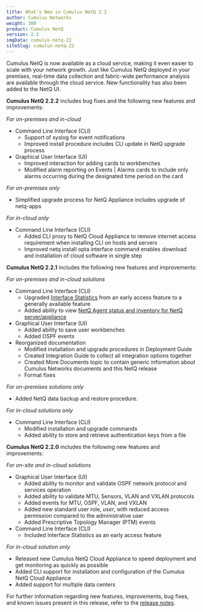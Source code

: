 ```yaml
---
title: What's New in Cumulus NetQ 2.2
author: Cumulus Networks
weight: 300
product: Cumulus NetQ
version: 2.2
imgData: cumulus-netq-22
siteSlug: cumulus-netq-22
---
```


Cumulus NetQ is now available as a cloud service, making it even easier
to scale with your network growth. Just like Cumulus NetQ deployed in
your premises, real-time data collection and fabric-wide performance
analysis are available through the cloud service. New functionality has
also been added to the NetQ UI.

**Cumulus NetQ 2.2.2** includes bug fixes and the following new features and improvements:

*For on-premises and in-cloud*

- Command Line Interface (CLI)
   - Support of syslog for event notifications
   - Improved install procedure includes CLI update in NetQ upgrade process
- Graphical User Interface (UI)
   - Improved interaction for adding cards to workbenches
   - Modified alarm reporting on Events | Alarms cards to include only alarms occurring during the designated time period on the card

*For on-premises only*

- Simplified upgrade process for NetQ Appliance includes upgrade of netq-apps

*For in-cloud only*

- Command Line Interface (CLI)
   - Added CLI proxy to NetQ Cloud Appliance to remove internet access requirement when installing CLI on hosts and servers
   - Improved netq install opta interface command enables download and installation of cloud software in single step

**Cumulus NetQ 2.2.1** includes the following new features and improvements:

*For on-premises and in-cloud solutions*

- Command Line Interface (CLI)
   - Upgraded [Interface Statistics](/cumulus-netq/Cumulus-NetQ-CLI-User-Guide/Monitor-Switch-Hardware-and-Software/#view-interface-statistics) from an early access feature to a generally available feature
   - Added ability to view [NetQ Agent status and inventory for NetQ server/appliance](/cumulus-netq/Cumulus-NetQ-CLI-User-Guide/Manage-Netq-Agents)
- Graphical User Interface (UI)
   - Added ability to save user workbenches
   - Added OSPF events
- Reorganized documentation
   - Modified installation and upgrade procedures in Deployment Guide
   - Created Integration Guide to collect all integration options together
   - Created More Documents topic to contain generic information about Cumulus Networks documents and this NetQ release
   - Format fixes

*For on-premises solutions only*

- Added NetQ data backup and restore procedure.

*For in-cloud solutions only*

- Command Line Interface (CLI)
   - Modified installation and upgrade commands
   - Added ability to store and retrieve authentication keys from a file

**Cumulus NetQ 2.2.0** includes the following new features and
improvements:

*For on-site and in-cloud solutions*

  - Graphical User Interface (UI)
      - Added ability to monitor and validate OSPF network protocol and
        services operation
      - Added ability to validate MTU, Sensors, VLAN and VXLAN protocols
      - Added events for MTU, OSPF, VLAN, and VXLAN
      - Added new standard user role, *user*, with reduced access
        permission compared to the administrative user
      - Added Prescriptive Topology Manager (PTM) events
  - Command Line Interface (CLI)
      - Included Interface Statistics as an early access feature

*For in-cloud solution only*

  - Released new Cumulus NetQ Cloud Appliance to speed deployment and
    get monitoring as quickly as possible
  - Added CLI support for installation and configuration of the Cumulus
    NetQ Cloud Appliance
  - Added support for multiple data centers

For further information regarding new features, improvements, bug fixes, and known issues present in this release, refer to the [release notes](https://support.cumulusnetworks.com/hc/en-us/articles/360025451374).
